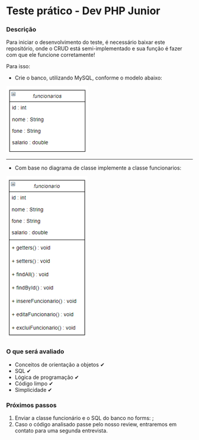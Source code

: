 # Teste prático - Dev PHP Junior


### Descrição 
Para iniciar o desenvolvimento do teste, é necessário baixar este repositório, onde o CRUD está semi-implementado e sua função é fazer com que ele funcione corretamente!

Para isso:

- Crie o banco, utilizando MySQL, conforme o modelo abaixo: 

![](https://github.com/martins-amanda/testePHP/blob/master/modeloBanco.png)

----

- Com base no diagrama de classe implemente a classe funcionarios:

![](https://github.com/martins-amanda/testePHP/blob/master/diagrama%20de%20classe%20.png)




### O que será avaliado
- Conceitos de orientação a objetos ✔
- SQL ✔
- Lógica de programação ✔
- Código limpo ✔
- Simplicidade ✔



### Próximos passos
1. Enviar a classe funcionário e o SQL do banco no forms: ;
2. Caso o código analisado passe pelo nosso review, entraremos em contato para uma segunda entrevista.

